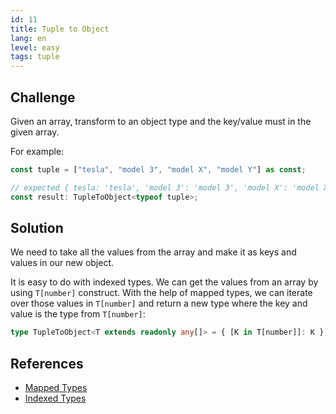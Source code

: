 ```yaml
---
id: 11
title: Tuple to Object
lang: en
level: easy
tags: tuple
---
```


## Challenge

Given an array, transform to an object type and the key/value must in the given array.

For example:

```ts
const tuple = ["tesla", "model 3", "model X", "model Y"] as const;

// expected { tesla: 'tesla', 'model 3': 'model 3', 'model X': 'model X', 'model Y': 'model Y'}
const result: TupleToObject<typeof tuple>;
```

## Solution

We need to take all the values from the array and make it as keys and values in our new object.

It is easy to do with indexed types.
We can get the values from an array by using `T[number]` construct.
With the help of mapped types, we can iterate over those values in `T[number]` and return a new type where the key and value is the type from `T[number]`:

```ts
type TupleToObject<T extends readonly any[]> = { [K in T[number]]: K };
```

## References

- [Mapped Types](https://www.typescriptlang.org/docs/handbook/2/mapped-types.html)
- [Indexed Types](https://www.typescriptlang.org/docs/handbook/2/indexed-access-types.html)
